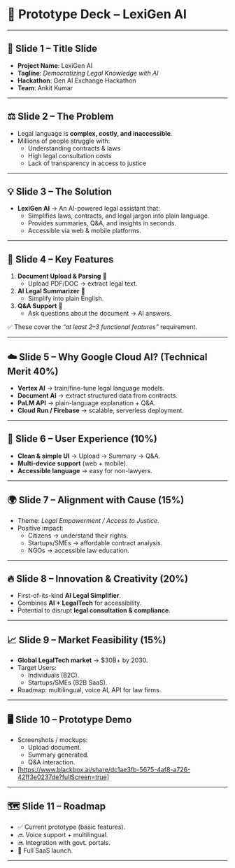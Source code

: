 # 📑 Prototype Deck – LexiGen AI

---

## 🎯 Slide 1 – Title Slide
- **Project Name**: LexiGen AI  
- **Tagline**: *Democratizing Legal Knowledge with AI*  
- **Hackathon**: Gen AI Exchange Hackathon  
- **Team**: Ankit Kumar

---

## ⚖️ Slide 2 – The Problem
- Legal language is **complex, costly, and inaccessible**.  
- Millions of people struggle with:  
  - Understanding contracts & laws  
  - High legal consultation costs  
  - Lack of transparency in access to justice  

---

## 💡 Slide 3 – The Solution
- **LexiGen AI** → An AI-powered legal assistant that:  
  - Simplifies laws, contracts, and legal jargon into plain language.  
  - Provides summaries, Q&A, and insights in seconds.  
  - Accessible via web & mobile platforms.  

---

## 🚀 Slide 4 – Key Features
1. **Document Upload & Parsing** 📄  
   - Upload PDF/DOC → extract legal text.  
2. **AI Legal Summarizer** 🤖  
   - Simplify into plain English.  
3. **Q&A Support** 💬  
   - Ask questions about the document → AI answers.  

✅ These cover the *“at least 2–3 functional features”* requirement.  

---

## ☁️ Slide 5 – Why Google Cloud AI? (Technical Merit 40%)
- **Vertex AI** → train/fine-tune legal language models.  
- **Document AI** → extract structured data from contracts.  
- **PaLM API** → plain-language explanation + Q&A.  
- **Cloud Run / Firebase** → scalable, serverless deployment.  

---

## 🎨 Slide 6 – User Experience (10%)
- **Clean & simple UI** → Upload → Summary → Q&A.  
- **Multi-device support** (web + mobile).  
- **Accessible language** → easy for non-lawyers.  

---

## 🌍 Slide 7 – Alignment with Cause (15%)
- Theme: *Legal Empowerment / Access to Justice*.  
- Positive impact:  
  - Citizens → understand their rights.  
  - Startups/SMEs → affordable contract analysis.  
  - NGOs → accessible law education.  

---

## 🔥 Slide 8 – Innovation & Creativity (20%)
- First-of-its-kind **AI Legal Simplifier**.  
- Combines **AI + LegalTech** for accessibility.  
- Potential to disrupt **legal consultation & compliance**.  

---

## 📈 Slide 9 – Market Feasibility (15%)
- **Global LegalTech market** → $30B+ by 2030.  
- Target Users:  
  - Individuals (B2C).  
  - Startups/SMEs (B2B SaaS).  
- Roadmap: multilingual, voice AI, API for law firms.  

---

## 🖥️ Slide 10 – Prototype Demo
- Screenshots / mockups:  
  - Upload document.  
  - Summary generated.  
  - Q&A interaction.  
- [https://www.blackbox.ai/share/dc1ae3fb-5675-4af8-a726-42ff3e0237de?fullScreen=true]  

---

## 🗺️ Slide 11 – Roadmap
- ✅ Current prototype (basic features).  
- 🔜 Voice support + multilingual.  
- 🔜 Integration with govt. portals.  
- 🚀 Full SaaS launch.  

---


